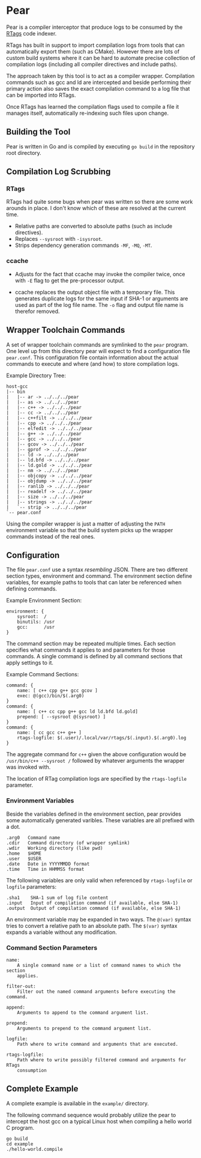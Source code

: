# Pear

Pear is a compiler interceptor that produce logs to be consumed by the
[RTags](https://github.com/Andersbakken/rtags) code indexer.

RTags has built in support to import compilation logs from tools that can
automatically export them (such as CMake). However there are lots of custom
build systems where it can be hard to automate precise collection of compilation
logs (including all compiler directives and include paths).

The approach taken by this tool is to act as a compiler wrapper. Compilation
commands such as gcc and ld are intercepted and beside performing their primary
action also saves the exact compilation command to a log file that can be
imported into RTags.

Once RTags has learned the compilation flags used to compile a file it manages
itself, automatically re-indexing such files upon change.

## Building the Tool

Pear is written in Go and is compiled by executing `go build` in the repository
root directory.

## Compilation Log Scrubbing

### RTags

RTags had quite some bugs when pear was written so there are some work arounds
in place. I don't know which of these are resolved at the current time.

* Relative paths are converted to absolute paths (such as include directives).
* Replaces `--sysroot` with `-isysroot`.
* Strips dependency generation commands `-MF`, `-MQ`, `-MT`.

### ccache

* Adjusts for the fact that ccache may invoke the compiler twice, once with `-E`
  flag to get the pre-processor output.

* ccache replaces the output object file with a temporary file. This generates
  duplicate logs for the same input if SHA-1 or arguments are used as part of the
  log file name. The `-o` flag and output file name is therefor removed.

## Wrapper Toolchain Commands

A set of wrapper toolchain commands are symlinked to the `pear` program. One
level up from this directory pear will expect to find a configuration file
`pear.conf`. This configuration file contain information about the actual
commands to execute and where (and how) to store compilation logs.

Example Directory Tree:

    host-gcc
    |-- bin
    |   |-- ar -> ../../../pear
    |   |-- as -> ../../../pear
    |   |-- c++ -> ../../../pear
    |   |-- cc -> ../../../pear
    |   |-- c++filt -> ../../../pear
    |   |-- cpp -> ../../../pear
    |   |-- elfedit -> ../../../pear
    |   |-- g++ -> ../../../pear
    |   |-- gcc -> ../../../pear
    |   |-- gcov -> ../../../pear
    |   |-- gprof -> ../../../pear
    |   |-- ld -> ../../../pear
    |   |-- ld.bfd -> ../../../pear
    |   |-- ld.gold -> ../../../pear
    |   |-- nm -> ../../../pear
    |   |-- objcopy -> ../../../pear
    |   |-- objdump -> ../../../pear
    |   |-- ranlib -> ../../../pear
    |   |-- readelf -> ../../../pear
    |   |-- size -> ../../../pear
    |   |-- strings -> ../../../pear
    |   `-- strip -> ../../../pear
    `-- pear.conf

Using the compiler wrapper is just a matter of adjusting the `PATH` environment
variable so that the build system picks up the wrapper commands instead of the
real ones.

## Configuration

The file `pear.conf` use a syntax *resembling* JSON. There are two different
section types, environment and command. The environment section define
variables, for example paths to tools that can later be referenced when defining
commands.

Example Environment Section:

    environment: {
        sysroot:  /
        binutils: /usr
        gcc:      /usr
    }

The command section may be repeated multiple times. Each section specifies what
commands it applies to and parameters for those commands. A single command is
defined by all command sections that apply settings to it.

Example Command Sections:

    command: {
        name: [ c++ cpp g++ gcc gcov ] 
        exec: @(gcc)/bin/$(.arg0)
    }
    command: {
        name: [ c++ cc cpp g++ gcc ld ld.bfd ld.gold]
        prepend: [ --sysroot @(sysroot) ]
    }
    command: {
        name: [ cc gcc c++ g++ ]
        rtags-logfile: $(.user)/.local/var/rtags/$(.input).$(.arg0).log
    }

The aggregate command for `c++` given the above configuration would be
`/usr/bin/c++ --sysroot /` followed by whatever arguments the wrapper was
invoked with.

The location of RTag compilation logs are specified by the `rtags-logfile`
parameter.

### Environment Variables

Beside the variables defined in the environment section, pear provides some
automatically generated varibles. These variables are all prefixed with a dot.

    .arg0   Command name
    .cdir   Command directory (of wrapper symlink)
    .wdir   Working directory (like pwd)
    .home   $HOME
    .user   $USER
    .date   Date in YYYYMMDD format
    .time   Time in HHMMSS format

The following variables are only valid when referenced by `rtags-logfile` or
`logfile` parameters:

    .sha1    SHA-1 sum of log file content
    .input   Input of compilation command (if available, else SHA-1)
    .output  Output of compilation command (if available, else SHA-1)

An environment variable may be expanded in two ways. The `@(var)` syntax tries
to convert a relative path to an absolute path. The `$(var)` syntax expands a
variable without any modification.

### Command Section Parameters

    name:
        A single command name or a list of command names to which the section
        applies.

    filter-out:
        Filter out the named command arguments before executing the command.

    append:
        Arguments to append to the command argument list.

    prepend:
        Arguments to prepend to the command argument list.

    logfile:
        Path where to write command and arguments that are executed.

    rtags-logfile:
        Path where to write possibly filtered command and arguments for RTags
        consumption

## Complete Example

A complete example is available in the `example/` directory.

The following command sequence would probably utilize the pear to intercept the
host gcc on a typical Linux host when compiling a hello world C program.

    go build
    cd example
    ./hello-world.compile

